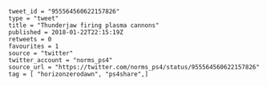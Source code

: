 ```
tweet_id = "955564560622157826"
type = "tweet"
title = "Thunderjaw firing plasma cannons"
published = 2018-01-22T22:15:19Z
retweets = 0
favourites = 1
source = "twitter"
twitter_account = "norms_ps4"
source_url = "https://twitter.com/norms_ps4/status/955564560622157826"
tag = [ "horizonzerodawn", "ps4share",]
```

<p class='image'><img src='https://mnf.m17s.net/2018/01/22/DULY5hvWkAEsAG_.jpg' alt=''></p>

